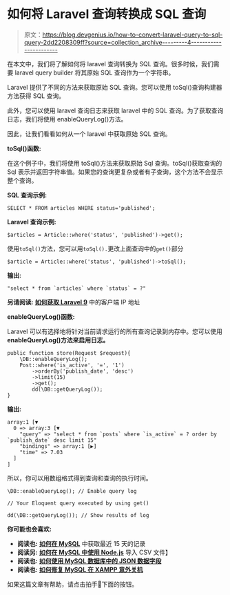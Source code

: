 # 如何将 Laravel 查询转换成 SQL 查询

> 原文：<https://blog.devgenius.io/how-to-convert-laravel-query-to-sql-query-2dd2208309ff?source=collection_archive---------4----------------------->

在本文中，我们将了解如何将 laravel 查询转换为 SQL 查询。很多时候，我们需要 laravel query builder 将其原始 SQL 查询作为一个字符串。

Laravel 提供了不同的方法来获取原始 SQL 查询。您可以使用 toSql()查询构建器方法获得 SQL 查询。

此外，您可以使用 laravel 查询日志来获取 laravel 中的 SQL 查询。为了获取查询日志，我们将使用 enableQueryLog()方法。

因此，让我们看看如何从一个 laravel 中获取原始 SQL 查询。

**toSql()函数:**

在这个例子中，我们将使用 toSql()方法来获取原始 Sql 查询。toSql()获取查询的 Sql 表示并返回字符串值。如果您的查询更复杂或者有子查询，这个方法不会显示整个查询。

**SQL 查询示例:**

```
SELECT * FROM articles WHERE status='published';
```

**Laravel 查询示例:**

```
$articles = Article::where('status', 'published')->get();
```

使用`toSql()`方法，您可以用`toSql().`更改上面查询中的`get()`部分

```
$article = Article::where('status', 'published')->toSql();
```

**输出:**

```
"select * from `articles` where `status` = ?"
```

**另请阅读:** [**如何获取 Laravel 9**](https://websolutionstuff.com/post/how-to-get-client-ip-address-in-laravel-9) 中的客户端 IP 地址

**enableQueryLog()函数:**

Laravel 可以有选择地将针对当前请求运行的所有查询记录到内存中。您可以使用 **enableQueryLog()方法来启用日志。**

```
public function store(Request $request){
    \DB::enableQueryLog();
    Post::where('is_active', '=', '1')        
        ->orderBy('publish_date', 'desc')
        ->limit(15)
        ->get();
        dd(\DB::getQueryLog());
}
```

**输出:**

```
array:1 [▼
  0 => array:3 [▼
    "query" => "select * from `posts` where `is_active` = ? order by `publish_date` desc limit 15"
    "bindings" => array:1 [▶]
    "time" => 7.03
  ]
]
```

所以，你可以用数组格式得到查询和查询的执行时间。

```
\DB::enableQueryLog(); // Enable query log

// Your Eloquent query executed by using get()

dd(\DB::getQueryLog()); // Show results of log
```

**你可能也会喜欢:**

*   **阅读也:** [**如何在 MySQL**](https://websolutionstuff.com/post/how-to-get-last-15-days-records-in-mysql) 中获取最近 15 天的记录
*   **阅读另:** [**如何在 MySQL 中使用 Node.js**](https://websolutionstuff.com/post/how-to-import-csv-file-in-mysql-using-node-js) 导入 CSV 文件】
*   **阅读也:** [**如何使用 MySQL 数据库中的 JSON 数据字段**](https://websolutionstuff.com/post/how-to-use-json-data-field-in-mysql-database)
*   **阅读也:** [**如何修复 MySQL 在 XAMPP 意外关机**](https://websolutionstuff.com/post/how-to-fix-mysql-shutdown-unexpectedly-in-xampp)

如果这篇文章有帮助，请点击拍手👏下面的按钮。